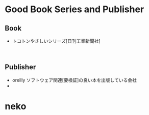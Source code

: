 # Good Book Series and Publisher
## Book
* トコトンやさしいシリーズ[日刊工業新聞社]
<br>

## Publisher
* oreilly
ソフトウェア関連[要検証]の良い本を出版している会社
* 
<h1>
neko
</h1>